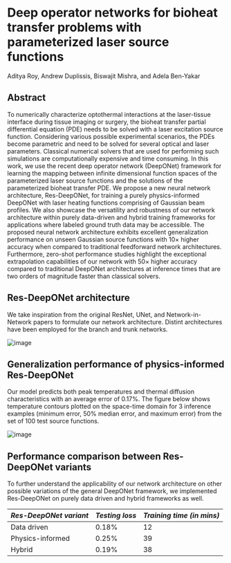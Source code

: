 # Deep operator networks for bioheat transfer problems with parameterized laser source functions

Aditya Roy, Andrew Duplissis, Biswajit Mishra, and Adela Ben-Yakar

## Abstract

To numerically characterize optothermal interactions at the laser-tissue interface during tissue imaging or surgery, the bioheat transfer partial differential equation (PDE) needs to be solved with a laser excitation source function. Considering various possible experimental scenarios, the PDEs become parametric and need to be solved for several optical and laser parameters. Classical numerical solvers that are used for performing such simulations are computationally expensive and time consuming. In this work, we use the recent deep operator network (DeepONet) framework for learning the mapping between infinite dimensional function spaces of the parameterized laser source functions and the solutions of the parameterized bioheat transfer PDE. We propose a new neural network architecture, Res-DeepONet, for training a purely physics-informed DeepONet with laser heating functions comprising of Gaussian beam profiles. We also showcase the versatility and robustness of our network architecture within purely data-driven and hybrid training frameworks for applications where labeled ground truth data may be accessible. The proposed neural network architecture exhibits excellent generalization performance on unseen Gaussian source functions with 10× higher accuracy when compared to traditional feedforward network architectures. Furthermore, zero-shot performance studies highlight the exceptional extrapolation capabilities of our network with 50× higher accuracy compared to traditional DeepONet architectures at inference times that are two orders of magnitude faster than classical solvers. 

## Res-DeepONet architecture

We take inspiration from the original ResNet, UNet, and Network-in-Network papers to formulate our network architecture. Distint architectures have been employed for the branch and trunk networks.

![image](https://github.com/adi-roy/Res-DeepONet/assets/145612549/e4dc1713-d6b8-42de-8420-75de8d63b380)


## Generalization performance of physics-informed Res-DeepONet

Our model predicts both peak temperatures and thermal diffusion characteristics with an average error of 0.17%. The figure below shows temperature contours plotted on the space-time domain for 3 inference examples (minimum error, 50% median error, and maximum error) from the set of 100 test source functions. 

![image](https://github.com/adi-roy/Res-DeepONet/assets/145612549/e35b9d12-2953-44c2-821e-52364fdeb2bc)

## Performance comparison between Res-DeepONet variants

To further understand the applicability of our network architecture on other possible variations of the general DeepONet framework, we implemented Res-DeepONet on purely data driven and hybrid frameworks as well. 

| *Res-DeepONet variant*  | *Testing loss* | *Training time (in mins)* |
| ------------- | ------------- | ------------ |
| Data driven   | 0.18%  | 12 |
| Physics-informed   | 0.25%  | 39 |
| Hybrid  | 0.19%  | 38 |
